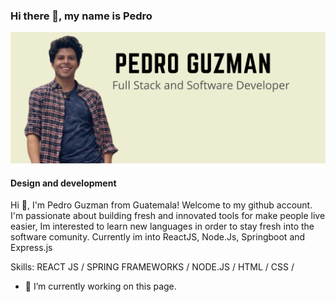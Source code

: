 ### Hi there 👋, my name is Pedro


![Test Image 4](https://github.com/Pedro1899/DigitalSchoolFrontEnd/blob/master/public/images/bannerGithub.png)

#### Design and development
Hi 👋, I'm Pedro Guzman from Guatemala! Welcome to my github account. I'm passionate about building fresh and innovated tools for make people live easier, Im interested to learn new languages in order to stay fresh into the software comunity. Currently im into ReactJS, Node.Js, Springboot and Express.js


Skills: REACT JS / SPRING FRAMEWORKS / NODE.JS / HTML / CSS / 

- 🔭 I’m currently working on this page. 
